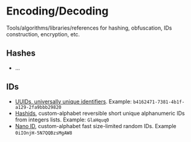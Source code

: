 # Encoding/Decoding
Tools/algorithms/libraries/references for hashing, obfuscation, IDs construction, encryption, etc.

## Hashes
- ...

## IDs
- [UUIDs, universally unique identifiers](https://en.wikipedia.org/wiki/Universally_unique_identifier). Example: `b4162471-7381-4b1f-a129-2fa9bbb29820`
- [Hashids](https://hashids.org/), custom-alphabet reversible short unique alphanumeric IDs from integers lists. Example: `GlaHquq0`
- [Nano ID](https://github.com/ai/nanoid), custom-alphabet fast size-limited random IDs. Example `0iIOnjH-5N7QQBzsMgAW8`
